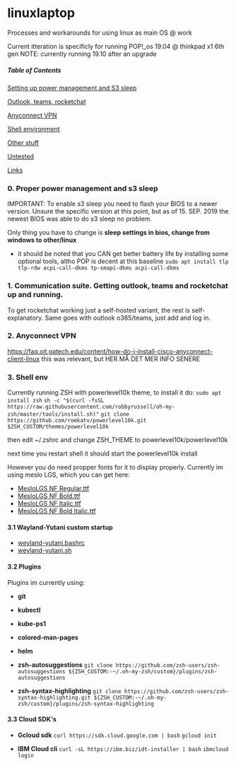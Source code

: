 # linuxlaptop
Processes and workarounds for using linux as main OS @ work

Current itteration is specificly for running POP!_os 19.04 @ thinkpad x1 6th gen
NOTE: currently running 19.10 after an upgrade

##### Table of Contents
[Setting up power management and S3 sleep](#powersleep)

[Outlook, teams, rocketchat](#franz)

[Anyconnect VPN](#vpn)

[Shell environment](#shell)

[Other stuff](#other)

[Untested](#nottested)

[Links](#links)


<a name="powersleep"/>

### 0. Proper power management and s3 sleep

IMPORTANT: To enable s3 sleep you need to flash your BIOS to a newer version. Unsure the specific version at this point, but as of 15. SEP. 2019 the newest BIOS was able to do s3 sleep no problem.

Only thing you have to change is <b> sleep settings in bios, change from windows to other/linux </b>

- it should be noted that you CAN get better battery life by installing some optional tools, altho POP is decent at this baseline
`sudo apt install tlp tlp-rdw acpi-call-dkms tp-smapi-dkms acpi-call-dkms`

<a name="franz"/>

### 1. Communication suite. Getting outlook, teams and rocketchat up and running.

To get rocketchat working just a self-hosted variant, the rest is self-explanatory.
Same goes with outlook o365/teams, just add and log in.


<a name="vpn"/>

### 2. Anyconnect VPN

https://faq.oit.gatech.edu/content/how-do-i-install-cisco-anyconnect-client-linux
this was relevant, but HER MÅ DET MER INFO SENERE
 
 
<a name="shell"/>
 
### 3. Shell env

Currently running ZSH with powerlevel10k theme, to install it do:
`sudo apt install zsh`
`sh -c "$(curl -fsSL https://raw.githubusercontent.com/robbyrussell/oh-my-zsh/master/tools/install.sh)"`
`git clone https://github.com/romkatv/powerlevel10k.git $ZSH_CUSTOM/themes/powerlevel10k`

then edit ~/.zshrc and change ZSH_THEME to powerlevel10k/powerlevel10k

next time you restart shell it should start the powerlevel10k install

However you do need propper fonts for it to display properly. Currently im using meslo LGS, which you can get here:
- [MesloLGS NF Regular.ttf](https://github.com/romkatv/dotfiles-public/raw/master/.local/share/fonts/NerdFonts/MesloLGS%20NF%20Regular.ttf)
- [MesloLGS NF Bold.ttf](https://github.com/romkatv/dotfiles-public/raw/master/.local/share/fonts/NerdFonts/MesloLGS%20NF%20Bold.ttf)
- [MesloLGS NF Italic.ttf](https://github.com/romkatv/dotfiles-public/raw/master/.local/share/fonts/NerdFonts/MesloLGS%20NF%20Italic.ttf)
- [MesloLGS NF Bold Italic.ttf](https://github.com/romkatv/dotfiles-public/raw/master/.local/share/fonts/NerdFonts/MesloLGS%20NF%20Bold%20Italic.ttf)

#### 3.1 Wayland-Yutani custom startup

- [weyland-yutani.bashrc](https://gist.github.com/NoraCodes/ffef855e204da213d6f9)
- [weyland-yutani.sh](https://gist.github.com/NoraCodes/adeb3f9eff67ae07b877)

#### 3.2 Plugins

Plugins im currently using:

- **git**
- **kubectl**
- **kube-ps1**
- **colored-man-pages**
- **helm**

- <b>zsh-autosuggestions</b>
`git clone https://github.com/zsh-users/zsh-autosuggestions ${ZSH_CUSTOM:-~/.oh-my-zsh/custom}/plugins/zsh-autosuggestions`

- <b>zsh-syntax-highlighting</b>
`git clone https://github.com/zsh-users/zsh-syntax-highlighting.git ${ZSH_CUSTOM:-~/.oh-my-zsh/custom}/plugins/zsh-syntax-highlighting`

#### 3.3 Cloud SDK's

- **Gcloud sdk**
`curl https://sdk.cloud.google.com | bash`
`gcloud init`

- **IBM Cloud cli**
`curl -sL https://ibm.biz/idt-installer | bash`
`ibmcloud login`
